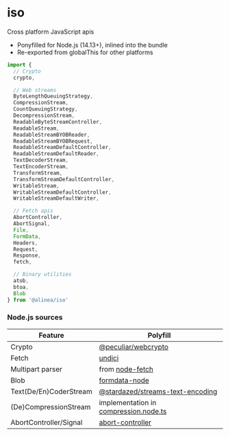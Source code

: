 # iso

Cross platform JavaScript apis

- Ponyfilled for Node.js (14.13+), inlined into the bundle
- Re-exported from globalThis for other platforms

```ts
import {
  // Crypto
  crypto,

  // Web streams
  ByteLengthQueuingStrategy,
  CompressionStream,
  CountQueuingStrategy,
  DecompressionStream,
  ReadableByteStreamController,
  ReadableStream,
  ReadableStreamBYOBReader,
  ReadableStreamBYOBRequest,
  ReadableStreamDefaultController,
  ReadableStreamDefaultReader,
  TextDecoderStream,
  TextEncoderStream,
  TransformStream,
  TransformStreamDefaultController,
  WritableStream,
  WritableStreamDefaultController,
  WritableStreamDefaultWriter,

  // Fetch apis
  AbortController,
  AbortSignal,
  File,
  FormData,
  Headers,
  Request,
  Response,
  fetch,

  // Binary utilities
  atob,
  btoa,
  Blob
} from '@alinea/iso'
```

### Node.js sources

| Feature                | Polyfill                                                                                                           |
| ---------------------- | ------------------------------------------------------------------------------------------------------------------ |
| Crypto                 | [@peculiar/webcrypto](https://github.com/PeculiarVentures/webcrypto)                                               |
| Fetch                  | [undici](https://github.com/nodejs/undici)                                                                         |
| Multipart parser       | from [node-fetch](https://github.com/node-fetch)                                                                   |
| Blob                   | [formdata-node](https://github.com/octet-stream/form-data)                                                         |
| Text(De/En)CoderStream | [@stardazed/streams-text-encoding](https://github.com/stardazed/sd-streams)                                        |
| (De)CompressionStream  | implementation in [compression.node.ts](https://github.com/alineacms/iso/blob/master/src/impl/compression.node.ts) |
| AbortController/Signal | [abort-controller](https://github.com/mysticatea/abort-controller)                                                 |
